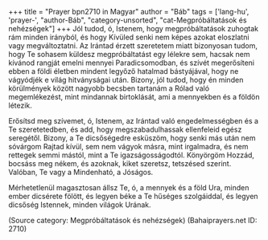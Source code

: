 +++
title = "Prayer bpn2710 in Magyar"
author = "Báb"
tags = ['lang-hu', 'prayer-', "author-Báb", "category-unsorted", "cat-Megpróbáltatások és nehézségek"]
+++
Jól tudod, ó, Istenem, hogy megpróbáltatások zuhogtak rám minden irányból, és hogy Kívüled senki nem képes azokat eloszlatni vagy megváltoztatni. Az Irántad érzett szeretetem miatt bizonyosan tudom, hogy Te sohasem küldesz megpróbáltatást egy lélekre sem, hacsak nem kívánod rangját emelni mennyei Paradicsomodban, és szívét megerősíteni ebben a földi életben mindent legyőző hatalmad bástyájával, hogy ne vágyódjék e világ hitványságai után. Bizony, jól tudod, hogy én minden körülmények között nagyobb becsben tartanám a Rólad való megemlékezést, mint mindannak birtoklását, ami a mennyekben és a földön létezik.

Erősítsd meg szívemet, ó, Istenem, az Irántad való engedelmességben és a Te szeretetedben, és add, hogy megszabadulhassak ellenfeleid egész seregétől. Bizony, a Te dicsőségedre esküszöm, hogy senki más után nem sóvárgom Rajtad kívül, sem nem vágyok másra, mint irgalmadra, és nem rettegek semmi mástól, mint a Te igazságosságodtól. Könyörgöm Hozzád, bocsáss meg nékem, és azoknak, kiket szeretsz, tetszésed szerint. Valóban, Te vagy a Mindenható, a Jóságos.

Mérhetetlenül magasztosan állsz Te, ó, a mennyek és a föld Ura, minden ember dicsérete fölött, és legyen béke a Te hűséges szolgáiddal, és legyen dicsőség Istennek, minden világok Urának.

(Source category: Megpróbáltatások és nehézségek)
(Bahaiprayers.net ID: 2710)
